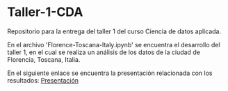 # Taller-1-CDA
Repositorio para la entrega del taller 1 del curso Ciencia de datos aplicada.

En el archivo 'Florence-Toscana-Italy.ipynb' se encuentra el desarrollo del taller 1, en el cual se realiza un análisis de los datos de la ciudad de Florencia, Toscana, Italia.

En el siguiente enlace se encuentra la presentación relacionada con los resultados: [Presentación](https://uniandes-my.sharepoint.com/:p:/g/personal/ja_galeanoc1_uniandes_edu_co/EXQw0t1lBXlOonRSMblZZ9cB6e7fOOOIfM7OH6DsJrOtmA?e=5yPFxa)
